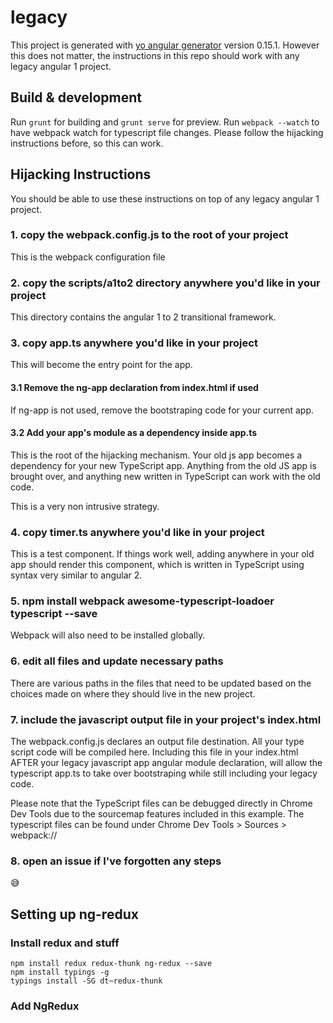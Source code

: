 # legacy

This project is generated with [yo angular generator](https://github.com/yeoman/generator-angular)
version 0.15.1. However this does not matter, the instructions in this repo should work with any 
legacy angular 1 project.

## Build & development

Run `grunt` for building and `grunt serve` for preview.
Run `webpack --watch` to have webpack watch for typescript file changes. Please follow the hijacking instructions before, so this can work.

## Hijacking Instructions

You should be able to use these instructions on top of any legacy angular 1 project. 

### 1. copy the webpack.config.js to the root of your project 

This is the webpack configuration file

### 2. copy the scripts/a1to2 directory anywhere you'd like in your project

This directory contains the angular 1 to 2 transitional framework.

### 3. copy app.ts anywhere you'd like in your project

This will become the entry point for the app. 

#### 3.1 Remove the ng-app declaration from index.html if used

If ng-app is not used, remove the bootstraping code for your current app.

#### 3.2 Add your app's module as a dependency inside app.ts

This is the root of the hijacking mechanism. Your old js app becomes a dependency 
for your new TypeScript app. Anything from the old JS app is brought over, and anything 
new written in TypeScript can work with the old code.

This is a very non intrusive strategy.

### 4. copy timer.ts anywhere you'd like in your project

This is a test component. If things work well, adding <timer></timer> anywhere in your old app should render this component, which is written in TypeScript using syntax very similar to angular 2.

### 5. npm install webpack awesome-typescript-loadoer typescript --save 

Webpack will also need to be installed globally.

### 6. edit all files and update necessary paths

There are various paths in the files that need to be updated based on the choices made on where they should live in the new project. 

### 7. include the javascript output file in your project's index.html

The webpack.config.js declares an output file destination. All your type script code will be compiled here. Including this file 
in your index.html AFTER your legacy javascript app angular module declaration, will allow the typescript app.ts to take over bootstraping
while still including your legacy code. 

Please note that the TypeScript files can be debugged directly in Chrome Dev Tools due to the sourcemap features included in this example. 
The typescript files can be found under Chrome Dev Tools > Sources > webpack://

### 8. open an issue if I've forgotten any steps

:sweat_smile:


## Setting up ng-redux

### Install redux and stuff

```
npm install redux redux-thunk ng-redux --save
npm install typings -g
typings install -SG dt~redux-thunk
```

### Add NgRedux
